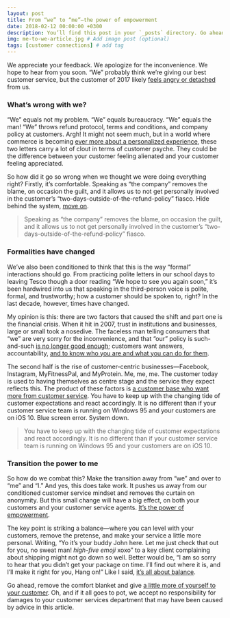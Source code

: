 ```yaml
---
layout: post
title: From “we” to “me”—the power of empowerment
date: 2018-02-12 00:00:00 +0300
description: You’ll find this post in your `_posts` directory. Go ahead and edit it and re-build the site to see your changes. # Add post description (optional)
img: me-to-we-article.jpg # Add image post (optional)
tags: [customer connections] # add tag
---
```


We appreciate your feedback. We apologize for the inconvenience. We hope to hear from you soon. “We” probably think we’re giving our best customer service, but the customer of 2017 likely [feels angry or detached](https://relate.zendesk.com/articles/angry-customers-and-what-to-do-about-it/) from us.

### What’s wrong with we?

“We” equals not my problem. “We” equals bureaucracy. “We” equals the man! “We” throws refund protocol, terms and conditions, and company policy at customers. Argh! It might not seem much, but in a world where commerce is becoming [ever more about a personalized experience](https://relate.zendesk.com/articles/expectation-transfer-consumers-demand-best/), these two letters carry a lot of clout in terms of customer psyche. They could be the difference between your customer feeling alienated and your customer feeling appreciated.

So how did it go so wrong when we thought we were doing everything right? Firstly, it’s comfortable. Speaking as “the company” removes the blame, on occasion the guilt, and it allows us to not get personally involved in the customer’s “two-days-outside-of-the-refund-policy” fiasco. Hide behind the system, [move on](https://twitter.com/intent/tweet?url=www.zendesk.com&text=Are%20your%20customer%20support%20reps%20too%20comfy%20hiding%20behind%20the%20company?%20Get%20them%20out%20of%20their%20comfort%20zone.%20@JoinRelate%20http://zdsk.co/2mCHwsq).

>Speaking as “the company” removes the blame, on occasion the guilt, and it allows us to not get personally involved in the customer’s “two-days-outside-of-the-refund-policy” fiasco.

### Formalities have changed

We’ve also been conditioned to think that this is the way “formal” interactions should go. From practicing polite letters in our school days to leaving Tesco though a door reading “We hope to see you again soon,” it’s been hardwired into us that speaking in the third-person voice is polite, formal, and trustworthy; how a customer should be spoken to, right? In the last decade, however, times have changed.

My opinion is this: there are two factors that caused the shift and part one is the financial crisis. When it hit in 2007, trust in institutions and businesses, large or small took a nosedive. The faceless man telling consumers that “we” are very sorry for the inconvenience, and that “our” policy is such-and-such [is no longer good enough](https://relate.zendesk.com/articles/what-we-expect-in-the-expectation-economy/); customers want answers, accountability, [and to know who you are and what you can do for them](https://twitter.com/intent/tweet?url=www.zendesk.com&text=Company%20anonymity%20is%20gone.%20Customers%20want%20to%20know%20who%20you%20are%20and%20what%20you%20can%20do%20for%20them.%20@JoinRelate%20http://zdsk.co/2mCHwsq).

The second half is the rise of customer-centric businesses—Facebook, Instagram, MyFitnessPal, and MyProtein. Me, me, me. The customer today is used to having themselves as centre stage and the service they expect reflects this. The product of these factors is [a customer base who want more from customer service](https://relate.zendesk.com/articles/bad-customer-service/). You have to keep up with the changing tide of customer expectations and react accordingly. It is no different than if your customer service team is running on Windows 95 and your customers are on iOS 10. Blue screen error. System down.

>You have to keep up with the changing tide of customer expectations and react accordingly. It is no different than if your customer service team is running on Windows 95 and your customers are on iOS 10.

### Transition the power to me

So how do we combat this? Make the transition away from “we” and over to “me” and “I.” And yes, this does take work. It pushes us away from our conditioned customer service mindset and removes the curtain on anonymity. But this small change will have a big effect, on both your customers and your customer service agents. [It’s the power of empowerment](https://twitter.com/intent/tweet?url=www.zendesk.com&text=There%E2%80%99s%20power%20in%20empowerment.%20Empower%20your%20agents,%20your%20customers,%20and%20your%20brand.%20@JoinRelate%20http://zdsk.co/2mCHwsq).

The key point is striking a balance—where you can level with your customers, remove the pretense, and make your service a little more personal. Writing, “Yo it’s your buddy John here. Let me just check that out for you, no sweat man! *high-five emoji* xoxo” to a key client complaining about shipping might not go down so well. Better would be, “I am so sorry to hear that you didn’t get your package on time. I’ll find out where it is, and I’ll make it right for you, Hang on!” Like I said, [it’s all about balance](https://relate.zendesk.com/articles/write-great-emails-customers/).

Go ahead, remove the comfort blanket and give [a little more of yourself to your customer](https://relate.zendesk.com/articles/be-a-customer-service-velociraptor/). Oh, and if it all goes to pot, we accept no responsibility for damages to your customer services department that may have been caused by advice in this article.
